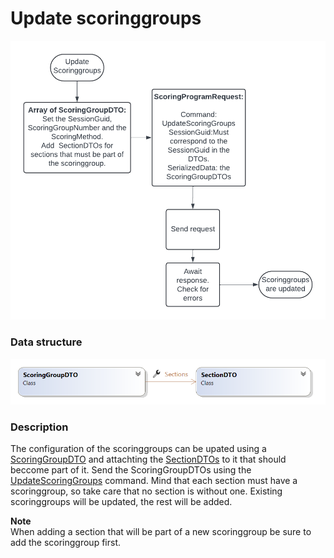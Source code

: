 # Update scoringgroups

![Image](<lib/Update scoringgroups 1.png>)

### Data structure

![Image](<lib/ScoringGroupUpdateDTOClosed.png>)

### Description

The configuration of the scoringgroups can be upated using a [ScoringGroupDTO](<ScoringGroupDTO.md>) and attachting the [SectionDTOs](<SectionDTO.md>) to it that should beccome part of it. Send the ScoringGroupDTOs using the [UpdateScoringGroups](<Overviewofcommunication.md#OverviewOfCommands>) command. Mind that each section must have a scoringgroup, so take care that no section is without one. Existing scoringgroups will be updated, the rest will be added.

**Note**\
When adding a section that will be part of a new scoringgroup be sure to add the scoringgroup first.

